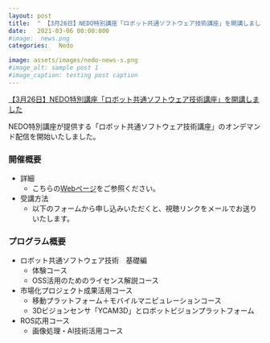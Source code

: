 ```yaml
---
layout: post
title:  " 【3月26日】NEDO特別講座「ロボット共通ソフトウェア技術講座」を開講しました"
date:   2021-03-06 00:00:000
#image:  news.png
categories:   Nedo

image: assets/images/nedo-news-s.png
#image_alt: sample post 1
#image_caption: testing post caption
---
```

	
[【3月26日】NEDO特別講座「ロボット共通ソフトウェア技術講座」を開講しました]({{site.baseurl}}/tutorials)

NEDO特別講座が提供する「ロボット共通ソフトウェア技術講座」のオンデマンド配信を開始いたしました。

### 開催概要

- 詳細
  - こちらの[Webページ]({site.baseurl}}/tutorials)をご参照ください。
- 受講方法
  - 以下のフォームから申し込みいただくと、視聴リンクをメールでお送りいたします。

### プログラム概要

- ロボット共通ソフトウェア技術　基礎編
  - 体験コース
  - OSS活用のためのライセンス解説コース
- 市場化プロジェクト成果活用コース
  - 移動プラットフォーム＋モバイルマニピュレーションコース
  - 3Dビジョンセンサ「YCAM3D」とロボットビジョンプラットフォーム
- ROS応用コース
  - 画像処理・AI技術活用コース
